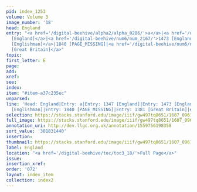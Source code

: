 ```yaml
---
pid: index_1253
volume: Volume 3
image_number: '18'
head: England
entry: "<a href='/digital-beehive/alpha2/alpha_0286/'>a</a>|<a href='/digital-beehive/num6/num_1903/'>1347
  [England]</a>|<a href='/digital-beehive/num6/num_2167/'>1473 [England]</a>|<a href='/digital-beehive/num6/num_2168/'>1473
  [Englishman]</a>|1840 [PAGE_MISSING]|<a href='/digital-beehive/num6/num_1971/'>1381
  [Great Britain]</a>"
topic:
first_letter: E
page:
add:
xref:
see:
index:
item: "#item-a37c235ec"
unparsed:
line: 'Head: England|Entry: a|Entry: 1347 [England]|Entry: 1473 [England]|Entry: 1473
  [Englishman]|Entry: 1840 [PAGE_MISSING]|Entry: 1381 [Great Britain]|#item-a37c235ec'
selection: https://stacks.stanford.edu/image/iiif/gw497tq8651/1607_0961/1840,1440,747,210/full/0/default.jpg
full_image: https://stacks.stanford.edu/image/iiif/gw497tq8651/1607_0961/full/full/0/default.jpg
annotation_uri: http://dev.llgc.org.uk/annotation/1559756198358
sort_value: '301831440'
insertion:
thumbnail: https://stacks.stanford.edu/image/iiif/gw497tq8651/1607_0961/1840,1440,747,210/150,/0/default.jpg
label: England
location: "<a href='/digital-beehive/toc/toc3_18/'>Full Page</a>"
issue:
insertion_xref:
order: '072'
layout: index_item
collection: index2
---
```

